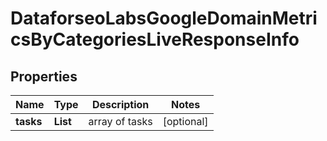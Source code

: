 # DataforseoLabsGoogleDomainMetricsByCategoriesLiveResponseInfo


## Properties

| Name | Type | Description | Notes |
|------------ | ------------- | ------------- | -------------|
**tasks** | **List<DataforseoLabsGoogleDomainMetricsByCategoriesLiveTaskInfo>** | array of tasks |[optional]|